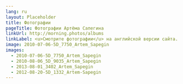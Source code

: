 ```yaml
---
lang: ru
layout: Placeholder
title: Фотографии
pageTitle: Фотографии Артёма Сапегина
linkUrl: http://morning.photos/albums
linkLabel: <u>Смотрите фотографии</u> на английской версии сайта.
image: 2010-07-06-5D_7750_Artem_Sapegin
images:
  - 2010-07-06-5D_7750_Artem_Sapegin
  - 2010-08-06_5D_9035_Artem_Sapegin
  - 2013-08-01_3402_Artem_Sapegin
  - 2012-08-20-5D_1332_Artem-Sapegin
---
```

